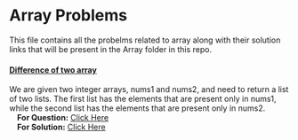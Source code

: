 # Array Problems
This file contains all the probelms related to array along with their solution links that will be present in the Array folder in this repo.


#### <u>Difference of two array</u>
We are given two integer arrays, nums1 and nums2, and need to return a list of two lists. The first list has the elements that are present only in nums1, while the second list has the elements that are present only in nums2.<br/>
   &emsp;**For Question:** [Click Here](https://leetcode.com/problems/find-the-difference-of-two-arrays/description/)<br/>
   &emsp;**For Solution:** [Click Here](./Array/9_diff_of_two_array_LC_2215.cpp)<br/>